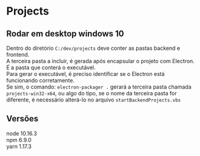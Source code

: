 # Projects

## Rodar em desktop windows 10

Dentro do diretório `C:/dev/projects` deve conter as pastas backend e frontend.  
A terceira pasta a incluir, é gerada após encapsular o projeto com Electron. É a pasta que conterá o executável.  
Para gerar o executável, é preciso identificar se o Electron está funcionando corretamente.  
Se sim, o comando: `electron-packager .` gerará a terceira pasta chamada `projects-win32-x64`, ou algo do tipo, se o nome da terceira pasta for diferente, é necessário alterá-lo no arquivo `startBackendProjects.vbs`

## Versões

node  10.16.3  
npm   6.9.0  
yarn  1.17.3  
